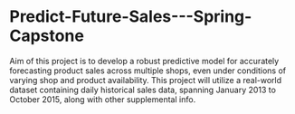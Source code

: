 # Predict-Future-Sales---Spring-Capstone
Aim of this project is to develop a robust predictive model for accurately forecasting product sales across multiple shops, even under conditions of varying shop and product availability. This project will utilize a real-world dataset containing daily historical sales data, spanning January 2013 to October 2015, along with other supplemental info.
